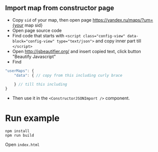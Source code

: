 ## Import map from constructor page

* Copy `sid` of your map, then open page https://yandex.ru/maps/?um={your map sid}
* Open page source code
* Find code that starts with `<script class="config-view" data-block="config-view" type="text/json">` and copy inner part till `</script>`
* Open http://jsbeautifier.org/ and insert copied text, click button "Beautify Javascript"
* Find
```javascript
"userMaps": {
    "data": { // copy from this including curly brace

    } // till this including
}
```
* Then use it in the `<ConstructorJSONImport />` component.

# Run example

```
npm install
npm run build
```

Open `index.html`